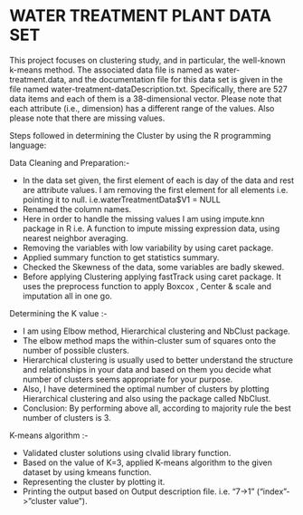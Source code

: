# WATER TREATMENT PLANT DATA SET

This project focuses on clustering study, and in particular, the well-known k-means method. The associated data file is named as water-treatment.data, and the documentation file for this data set is given in the file named water-treatment-dataDescription.txt. Specifically, there are 527 data items and each of them is a 38-dimensional vector. Please note that each attribute (i.e., dimension) has a different range of the values. Also please note that there are missing values.

Steps followed in determining the Cluster by using the R programming language:

Data Cleaning and Preparation:- 
* In the data set given, the first element of each is day of the data and rest are attribute values. I am removing the first element for all elements i.e. pointing it to null. i.e.waterTreatmentData$V1 = NULL 
* Renamed the column names. 
* Here in order to handle the missing values I am using impute.knn package in R i.e. A function to impute missing expression data, using nearest neighbor averaging. 
* Removing the variables with low variability by using caret package. 
* Applied summary function to get statistics summary. 
* Checked the Skewness of the data, some variables are badly skewed. 
* Before applying Clustering applying fastTrack using caret package. It uses the preprocess function to apply Boxcox , Center & scale and imputation all in one go.

Determining the K value :- 
* I am using Elbow method, Hierarchical clustering and NbClust package. 
* The elbow method maps the within-cluster sum of squares onto the number of possible clusters.
* Hierarchical clustering is usually used to better understand the structure and relationships in your data and based on them you decide what number of clusters seems appropriate for your purpose.
* Also, I have determined the optimal number of clusters by plotting Hierarchical clustering and also using the package called NbClust. 
* Conclusion: By performing above all, according to majority rule the best number of clusters is 3.

K-means algorithm :-
* Validated cluster solutions using clvalid library function. 
* Based on the value of K=3, applied K-means algorithm to the given dataset by using kmeans function.
* Representing the cluster by plotting it. 
* Printing the output based on Output description file. i.e. “7->1” (“index”->”cluster value”).
